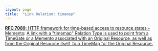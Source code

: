 ```yaml
---
layout: page
title:  "Link Relation: timemap"
---
```


[**RFC 7089**: HTTP framework for time-based access to resource states - Memento](/specs/IETF/RFC/7089 "The HTTP-based Memento framework bridges the present and past Web. It facilitates obtaining representations of prior states of a given resource by introducing datetime negotiation and TimeMaps. Datetime negotiation is a variation on content negotiation that leverages the given resource's URI and a user agent's preferred datetime. TimeMaps are lists that enumerate URIs of resources that encapsulate prior states of the given resource. The framework also facilitates recognizing a resource that encapsulates a frozen prior state of another resource."): [A link with a "timemap" Relation Type is used to point from a TimeGate or a Memento associated with an Original Resource, as well as from the Original Resource itself, to a TimeMap for the Original Resource.]()

